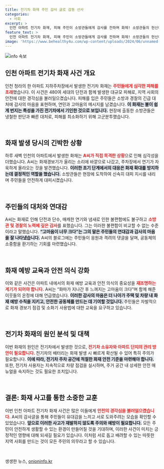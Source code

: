 ```yaml
---
title: 전기차 화재 주민 감사 글로 감동 선사
categories:
  - 사회
excerpt: >
  인천 아파트 전기차 화재, 피해 주민이 소방관들에게 감사를 전하며 화제! 소방관들의 헌신에 감사한 마음을 전한 A씨의 이야기, 누리꾼들에 깊은 감동을 주다.
feature_text: >
  인천 아파트 전기차 화재, 피해 주민이 소방관들에게 감사를 전하며 화제! 소방관들의 헌신에 감사한 마음을 전한 A씨의 이야기, 누리꾼들에 깊은 감동을 주다.
image: 'https://www.behealthy4u.com/wp-content/uploads/2024/06/unnamed-file.png'
---
```


<p><img src="https://www.behealthy4u.com/wp-content/uploads/2024/06/unnamed-file.png" alt="info 속보" /></p>

<h2 data-ke-size="size26">인천 아파트 전기차 화재 사건 개요</h2>

<p data-ke-size="size16">인천 청라의 한 아파트 지하주차장에서 발생한 전기차 화재는 <b><span style="color: #ee2323;">주민들에게 심각한 피해를 초래</span></b>했습니다. 이 사건은 480여 세대의 단전과 함께 발생한 대규모 피해로, 지역 사회의 안전에 대한 경각심을 불러일으켰습니다. 피해를 입은 주민들은 소방과 경찰의 긴급 대처에 감사의 마음을 표현하며, 연민과 고마움의 메시지를 남겼습니다. <b><span style="background-color: #21538527;">이 화재는 불이 쉽게 번지는 특성을 가진 전기차에서 기인한 것으로 보입니다.</span></b> 현장에 출동한 소방관들은 냉철한 판단과 빠른 대처로, 피해를 최소화하기 위해 고군분투했습니다.</p>

<p data-ke-size="size16">&nbsp;</p>

<h2 data-ke-size="size26">화재 발생 당시의 긴박한 상황</h2>

<p data-ke-size="size16">하루 새벽 인천의 아파트에서 발생한 화재는 <b><span style="color: #ee2323;">A씨가 직접 목격한 상황</span></b>으로 인해 심각성을 더했습니다. A씨는 화재경보기가 울리는 소리에 바깥으로 나갔고, 주차장에서 연기가 자욱하게 올라오는 것을 발견했습니다. <b><span style="background-color: #21538527;">이러한 초기 단계에서의 대응은 화재 확대를 방지하는데 결정적인 역할을 했습니다.</span></b> 소방관들은 현장에 도착하여 신속히 대피 지시를 내리며 주민들을 안전하게 대피시켰습니다.</p>

<p data-ke-size="size16">&nbsp;</p>

<h2 data-ke-size="size26">주민들의 대처와 연대감</h2>

<p data-ke-size="size16">A씨는 화재로 인해 단전과 단수, 매캐한 연기와 냄새로 인한 불편함에도 불구하고 <b><span style="color: #ee2323;">소방관 및 경찰의 노력에 깊은 감사</span></b>를 표했습니다. 그는 이러한 불편함이 비교할 수 없는 수준이라고 말했습니다. <b><span style="background-color: #21538527;">“고마움이 너무 크다”는 그의 말은 주민들의 연대감과 감사의 마음을 잘 나타냈습니다.</span></b> A씨의 블로그에는 주민들이 응원과 격려의 댓글을 달며, 공동체의 소중함을 환기하는 기회를 마련했습니다.</p>

<p data-ke-size="size16">&nbsp;</p>

<h2 data-ke-size="size26">화재 예방 교육과 안전 의식 강화</h2>

<p data-ke-size="size16">이와 같은 사건은 아파트 내에서의 화재 예방 교육과 안전 의식의 중요성을 <b><span style="color: #ee2323;">재조명하는 계기가 되어야 합니다.</span></b> A씨는 “화마가 지나간 후 느껴지는 고마움이 크다”며 함께 해준 이웃들의 온정에 대해 언급했습니다. <b><span style="background-color: #21538527;">이러한 감사의 마음은 더 나아가 주택 및 차량 내 화재 예방 수칙을 지키고, 안전한 공동체를 만드는 데 기여할 것입니다. </span></b> 주민들은 자발적으로 화재 경보기 점검 및 소화기 사용법에 대한 교육을 요구하고 있습니다.</p>

<p data-ke-size="size16">&nbsp;</p>

<h2 data-ke-size="size26">전기차 화재의 원인 분석 및 대책</h2>

<p data-ke-size="size16">이번 화재의 원인은 전기차에서 발생한 것으로, <b><span style="color: #ee2323;">전기차 소유자와 아파트 단지의 관리 방안이 필요합니다. </span></b> 전기차의 배터리는 화재 발생 시 빠르게 확산될 수 있어 특히 주의가 필요합니다. <b><span style="background-color: #21538527;">이에 따라, 전기차 주차 공간에 적절한 화재 안전 기준을 마련해야 합니다.</span></b> 또한, 전기차 사용자는 지속적으로 차량 점검을 실시하며, 주거 공간 내 상세한 안전 매뉴얼을 숙지하는 것도 필요한 조치입니다.</p>

<p data-ke-size="size16">&nbsp;</p>

<h2 data-ke-size="size26">결론: 화재 사고를 통한 소중한 교훈</h2>

<p data-ke-size="size16">이번 인천 아파트 전기차 화재 사건은 많은 이들에게 <b><span style="color: #ee2323;">안전의 경각심을 불러일으켰습니다.</span></b> A씨의 감사글을 통해 주민들이 유대감을 느끼고 서로 도와주려는 모습을 확인할 수 있었습니다. <b><span style="background-color: #21538527;">앞으로 이러한 사고가 재발하지 않도록 주의와 예방이 필요합니다.</span></b> 모든 주민이 안전하게 생활할 수 있는 환경이 만들어질 것을 기대하며, 이러한 사건이 미치는 긍정적인 영향에 대해 되새길 필요가 있습니다. 이처럼 서로 돕고 배려할 수 있는 따뜻한 지역 사회를 만드는 것이 모든 주민의 의무라고 할 수 있습니다.</p>

<p data-ke-size="size16">&nbsp;</p>
생생한 뉴스, <a href="https://onioninfo.kr" rel="dofollow">onioninfo.kr</a>


